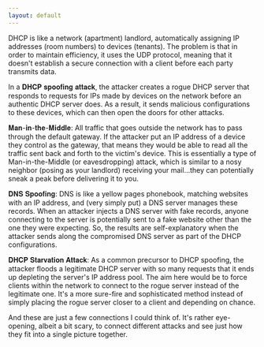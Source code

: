 ```yaml
---
layout: default
---
```


DHCP is like a network (apartment) landlord, automatically assigning IP addresses (room numbers) to devices (tenants). The problem is that in order to maintain efficiency, it uses the UDP protocol, meaning that it doesn't establish a secure connection with a client before each party transmits data. 

In a 𝐃𝐇𝐂𝐏 𝐬𝐩𝐨𝐨𝐟𝐢𝐧𝐠 𝐚𝐭𝐭𝐚𝐜𝐤, the attacker creates a rogue DHCP server that responds to requests for IPs made by devices on the network before an authentic DHCP server does. As a result, it sends malicious configurations to these devices, which can then open the doors for other attacks.

𝐌𝐚𝐧-𝐢𝐧-𝐭𝐡𝐞-𝐌𝐢𝐝𝐝𝐥𝐞: All traffic that goes outside the network has to pass through the default gateway. If the attacker put an IP address of a device they control as the gateway, that means they would be able to read all the traffic sent back and forth to the victim's device. This is essentially a type of Man-in-the-Middle (or eavesdropping) attack, which is similar to a nosy neighbor (posing as your landlord) receiving your mail...they can potentially sneak a peak before delivering it to you.

𝐃𝐍𝐒 𝐒𝐩𝐨𝐨𝐟𝐢𝐧𝐠: DNS is like a yellow pages phonebook, matching websites with an IP address, and (very simply put) a DNS server manages these records. When an attacker injects a DNS server with fake records, anyone connecting to the server is potentially sent to a fake website other than the one they were expecting. So, the results are self-explanatory when the attacker sends along the compromised DNS server as part of the DHCP configurations.

𝐃𝐇𝐂𝐏 𝐒𝐭𝐚𝐫𝐯𝐚𝐭𝐢𝐨𝐧 𝐀𝐭𝐭𝐚𝐜𝐤: As a common precursor to DHCP spoofing, the attacker floods a legitimate DHCP server with so many requests that it ends up depleting the server's IP address pool. The aim here would be to force clients within the network to connect to the rogue server instead of the legitimate one. It's a more sure-fire and sophisticated method instead of simply placing the rogue server closer to a client and depending on chance.

And these are just a few connections I could think of. It's rather eye-opening, albeit a bit scary, to connect different attacks and see just how they fit into a single picture together.
